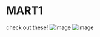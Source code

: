# MART1
check out these!
![image](https://romhacking.com/user/MART1)
 ![image](https://www.youtube.com/@MART1channel)

